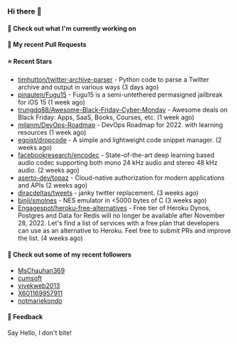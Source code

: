 ### Hi there 👋

#### 👷 Check out what I'm currently working on

#### 🔨 My recent Pull Requests


#### ⭐ Recent Stars

- [timhutton/twitter-archive-parser](https://github.com/timhutton/twitter-archive-parser) - Python code to parse a Twitter archive and output in various ways (3 days ago)
- [pinauten/Fugu15](https://github.com/pinauten/Fugu15) - Fugu15 is a semi-untethered permasigned jailbreak for iOS 15 (1 week ago)
- [trungdq88/Awesome-Black-Friday-Cyber-Monday](https://github.com/trungdq88/Awesome-Black-Friday-Cyber-Monday) - Awesome deals on Black Friday: Apps, SaaS, Books, Courses, etc. (1 week ago)
- [milanm/DevOps-Roadmap](https://github.com/milanm/DevOps-Roadmap) - DevOps Roadmap for 2022. with learning resources (1 week ago)
- [egoist/dropcode](https://github.com/egoist/dropcode) - A simple and lightweight code snippet manager. (2 weeks ago)
- [facebookresearch/encodec](https://github.com/facebookresearch/encodec) - State-of-the-art deep learning based audio codec supporting both mono 24 kHz audio and stereo 48 kHz audio. (2 weeks ago)
- [aserto-dev/topaz](https://github.com/aserto-dev/topaz) - Cloud-native authorization for modern applications and APIs (2 weeks ago)
- [diracdeltas/tweets](https://github.com/diracdeltas/tweets) - janky twitter replacement. (3 weeks ago)
- [binji/smolnes](https://github.com/binji/smolnes) - NES emulator in &lt;5000 bytes of C (3 weeks ago)
- [Engagespot/heroku-free-alternatives](https://github.com/Engagespot/heroku-free-alternatives) - Free tier of Heroku Dynos, Postgres and Data for Redis will no longer be available after November 28, 2022. Let&#39;s find a list of services with a free plan that developers can use as an alternative to Heroku. Feel free to submit PRs and improve the list. (4 weeks ago)

#### 👯 Check out some of my recent followers

- [MsChauhan369](https://github.com/MsChauhan369)
- [cumsoft](https://github.com/cumsoft)
- [vivekweb2013](https://github.com/vivekweb2013)
- [X601169957911](https://github.com/X601169957911)
- [notmariekondo](https://github.com/notmariekondo)

#### 💬 Feedback

Say Hello, I don't bite!